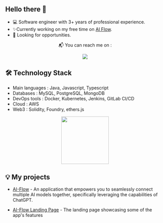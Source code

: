 ## Hello there 👋
*   💻 Software engineer with 3+ years of professional experience.
*   ✨Currently working on my free time on [AI Flow](https://github.com/DahnM20/ai-flow).
*   🙌 Looking for opportunities.


<p align='center'>
 📬 You can reach me on : </p>
<p align='center'>
   <a href="https://twitter.com/DahnM20">
       <img src="https://img.shields.io/badge/twitter-%230077B5.svg?&style=for-the-badge&logo=twitter&logoColor=white"/>
   </a>
</p>

## 🛠 Technology Stack
*   Main languages : Java, Javascript, Typescript
*   Databases : MySQL, PostgreSQL, MongoDB
*   DevOps tools : Docker, Kubernetes, Jenkins, GitLab CI/CD
*   Cloud : AWS
*   Web3 : Solidity, Foundry, ethers.js


<p align='center'>
   <a href="https://github.com/DahnM20/github-readme-stats"><img height=150
                                                                  src="https://github-readme-stats.vercel.app/api/top-langs/?username=DahnM20&layout=compact"/></a>
</p>

## 💡 My projects
*   [AI-Flow](https://github.com/DahnM20/ai-flow) - An application that empowers you to seamlessly connect multiple AI models together, specifically leveraging the capabilities of ChatGPT. 

*   [AI-Flow Landing Page](https://ai-flow.net/) - The landing page showcasing some of the app's features
